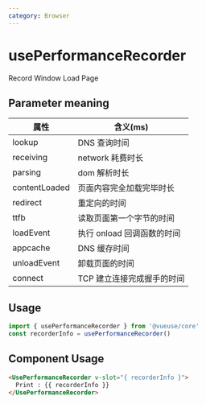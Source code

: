 ```yaml
---
category: Browser
---
```


# usePerformanceRecorder

Record Window Load Page

## Parameter meaning

| 属性    | 含义(ms) |
| -------- | ------- |
| lookup  | DNS 查询时间   |
| receiving | network 耗费时长     |
| parsing   | dom 解析时长    |
| contentLoaded  | 页面内容完全加载完毕时长    |
| redirect   | 重定向的时间    |
| ttfb  | 读取页面第一个字节的时间    |
| loadEvent | 执行 onload 回调函数的时间    |
| appcache   | DNS 缓存时间 |
| unloadEvent  | 卸载页面的时间 |
| connect   | TCP 建立连接完成握手的时间    |

## Usage

```js
import { usePerformanceRecorder } from '@vueuse/core'
const recorderInfo = usePerformanceRecorder()
```

## Component Usage
```html
<UsePerformanceRecorder v-slot="{ recorderInfo }">
  Print : {{ recorderInfo }}
</UsePerformanceRecorder>
```
